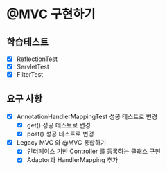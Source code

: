 # @MVC 구현하기

## 학습테스트
- [x] ReflectionTest
- [x] ServletTest
- [x] FilterTest

## 요구 사항
- [x] AnnotationHandlerMappingTest 성공 테스트로 변경
  - [x] get() 성공 테스트로 변경
  - [x] post() 성공 테스트로 변경

- [x] Legacy MVC 와 @MVC 통합하기
  - [x] 인터페이스 기반 Controller 를 등록하는 클래스 구현
  - [x] Adaptor과 HandlerMapping 추가
